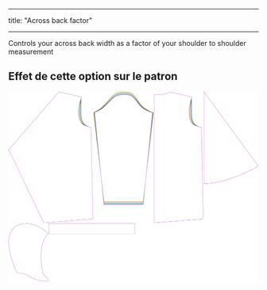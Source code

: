 - - -
title: "Across back factor"
- - -

Controls your across back width as a factor of your shoulder to shoulder measurement

## Effet de cette option sur le patron

![Cette image montre l'effet de cette option en superposant plusieurs variantes qui ont une valeur différente pour cette option](yuri_acrossbackfactor_sample.svg "Effet de cette option sur le modèle")
